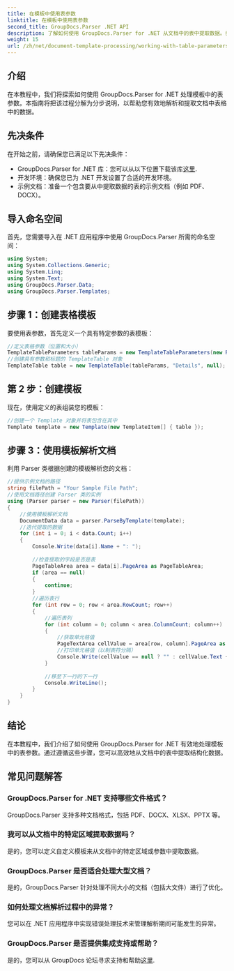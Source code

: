 ```yaml
---
title: 在模板中使用表参数
linktitle: 在模板中使用表参数
second_title: GroupDocs.Parser .NET API
description: 了解如何使用 GroupDocs.Parser for .NET 从文档中的表中提取数据。表参数使用的分步指南。
weight: 15
url: /zh/net/document-template-processing/working-with-table-parameters-in-templates/
---
```

## 介绍
在本教程中，我们将探索如何使用 GroupDocs.Parser for .NET 处理模板中的表参数。本指南将把该过程分解为分步说明，以帮助您有效地解析和提取文档中表格中的数据。
## 先决条件
在开始之前，请确保您已满足以下先决条件：
-  GroupDocs.Parser for .NET 库：您可以从以下位置下载该库[这里](https://releases.groupdocs.com/parser/net/).
- 开发环境：确保您已为 .NET 开发设置了合适的开发环境。
- 示例文档：准备一个包含要从中提取数据的表的示例文档（例如 PDF、DOCX）。

## 导入命名空间
首先，您需要导入在 .NET 应用程序中使用 GroupDocs.Parser 所需的命名空间：
```csharp
using System;
using System.Collections.Generic;
using System.Linq;
using System.Text;
using GroupDocs.Parser.Data;
using GroupDocs.Parser.Templates;
```
## 步骤 1：创建表格模板
要使用表参数，首先定义一个具有特定参数的表模板：
```csharp
//定义表格参数（位置和大小）
TemplateTableParameters tableParams = new TemplateTableParameters(new Rectangle(new Point(35, 320), new Size(530, 55)), null);
//创建具有参数和标题的 TemplateTable 对象
TemplateTable table = new TemplateTable(tableParams, "Details", null);
```
## 第 2 步：创建模板
现在，使用定义的表组装您的模板：
```csharp
//创建一个 Template 对象并将表包含在其中
Template template = new Template(new TemplateItem[] { table });
```
## 步骤 3：使用模板解析文档
利用 Parser 类根据创建的模板解析您的文档：
```csharp
//提供示例文档的路径
string filePath = "Your Sample File Path";
//使用文档路径创建 Parser 类的实例
using (Parser parser = new Parser(filePath))
{
    //使用模板解析文档
    DocumentData data = parser.ParseByTemplate(template);
    //迭代提取的数据
    for (int i = 0; i < data.Count; i++)
    {
        Console.Write(data[i].Name + ": ");
        
        //检查提取的字段是否是表
        PageTableArea area = data[i].PageArea as PageTableArea;
        if (area == null)
        {
            continue;
        }
        //遍历表行
        for (int row = 0; row < area.RowCount; row++)
        {
            //遍历表列
            for (int column = 0; column < area.ColumnCount; column++)
            {
                //获取单元格值
                PageTextArea cellValue = area[row, column].PageArea as PageTextArea;
                //打印单元格值（以制表符分隔）
                Console.Write(cellValue == null ? "" : cellValue.Text + "\t");
            }
            
            //移至下一行的下一行
            Console.WriteLine();
        }
    }
}
```

## 结论
在本教程中，我们介绍了如何使用 GroupDocs.Parser for .NET 有效地处理模板中的表参数。通过遵循这些步骤，您可以高效地从文档中的表中提取结构化数据。

## 常见问题解答
### GroupDocs.Parser for .NET 支持哪些文件格式？
GroupDocs.Parser 支持多种文档格式，包括 PDF、DOCX、XLSX、PPTX 等。
### 我可以从文档中的特定区域提取数据吗？
是的，您可以定义自定义模板来从文档中的特定区域或参数中提取数据。
### GroupDocs.Parser 是否适合处理大型文档？
是的，GroupDocs.Parser 针对处理不同大小的文档（包括大文件）进行了优化。
### 如何处理文档解析过程中的异常？
您可以在 .NET 应用程序中实现错误处理技术来管理解析期间可能发生的异常。
### GroupDocs.Parser 是否提供集成支持或帮助？
是的，您可以从 GroupDocs 论坛寻求支持和帮助[这里](https://forum.groupdocs.com/c/parser/17).